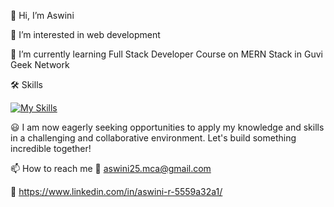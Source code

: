 👋 Hi, I’m Aswini

👀 I’m interested in web development

🌱 I’m currently learning Full Stack Developer Course on MERN Stack in Guvi Geek Network

🛠️ Skills

[![My Skills](https://skillicons.dev/icons?i=js,html,css,react,nodejs,express,mongodb,materialui)](https://skillicons.dev)

😃 I am now eagerly seeking opportunities to apply my knowledge and skills in a challenging and collaborative environment. Let's build something incredible together!

📫 How to reach me 📩 aswini25.mca@gmail.com

🔗 https://www.linkedin.com/in/aswini-r-5559a32a1/


<!---
Aswini-mca/Aswini-mca is a ✨ special ✨ repository because its `README.md` (this file) appears on your GitHub profile.
You can click the Preview link to take a look at your changes.
--->
